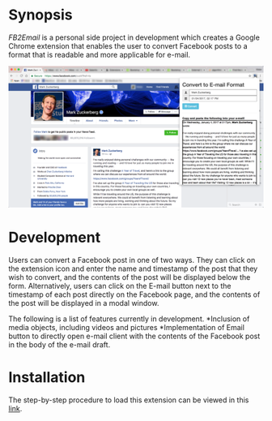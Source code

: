# Synopsis

*FB2Email* is a personal side project in development which creates a Google Chrome extension that enables the user to convert Facebook posts to a format that is readable and more applicable for e-mail. 

![screenshot](hub/screenshot.png "FB2Email")

# Development

Users can convert a Facebook post in one of two ways.  They can click on the extension icon and enter the name and timestamp of the post that they wish to convert, and the contents of the post will be displayed below the form.  Alternatively, users can click on the E-mail button next to the timestamp of each post directly on the Facebook page, and the contents of the post will be displayed in a modal window.

The following is a list of features currently in development.
  *Inclusion of media objects, including videos and pictures
  *Implementation of Email button to directly open e-mail client with the contents of the Facebook post in the body of the e-mail draft.

# Installation

The step-by-step procedure to load this extension can be viewed in this <a href="https://developer.chrome.com/extensions/getstarted#unpacked" target="_blank">link</a>.
